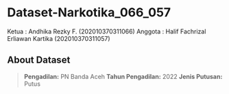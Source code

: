 # Dataset-Narkotika_066_057
Ketua    : Andhika Rezky F. (202010370311066)
Anggota  : Halif Fachrizal Erliawan Kartika (202010370311057)

## About Dataset

> **Pengadilan:** PN Banda Aceh
> **Tahun Pengadilan:** 2022
> **Jenis Putusan:** Putus
